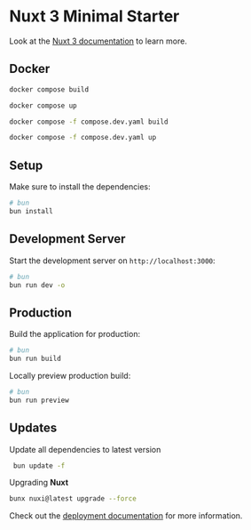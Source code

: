 # Nuxt 3 Minimal Starter

Look at the [Nuxt 3 documentation](https://nuxt.com/docs/getting-started/introduction) to learn more.

## Docker

```bash
docker compose build
```

```bash
docker compose up
```

```bash
docker compose -f compose.dev.yaml build
```

```bash
docker compose -f compose.dev.yaml up
```

## Setup

Make sure to install the dependencies:

```bash
# bun
bun install
```

## Development Server

Start the development server on `http://localhost:3000`:

```bash
# bun
bun run dev -o
```

## Production

Build the application for production:

```bash
# bun
bun run build
```

Locally preview production build:

```bash
# bun
bun run preview
```

## Updates
Update all dependencies to latest version

```bash
 bun update -f
```

Upgrading **Nuxt**
```bash
bunx nuxi@latest upgrade --force
```

Check out the [deployment documentation](https://nuxt.com/docs/getting-started/deployment) for more information.

